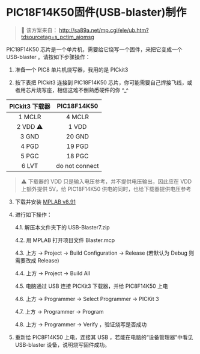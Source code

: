 # PIC18F14K50固件(USB-blaster)制作

> :pushpin: 该方案来自： http://sa89a.net/mp.cgi/ele/ub.htm?tdsourcetag=s_pctim_aiomsg


PIC18F14K50 芯片是一个单片机，需要给它烧写一个固件，来把它变成一个 USB-blaster 。请按如下步骤操作：


1. 准备一个 PIC8 单片机烧写器，我用的是 PICkit3


2. 按下表把 PICkit3 连接到 PIC18F14K50 芯片，你可能需要自己焊接飞线，或者用芯片烧写座，相信这难不倒熟悉硬件的你 ^_^


| PICkit3 下载器  |  PIC18F14K50   |
| :-------------: | :------------: |
|     1 MCLR      |    4  MCLR     |
| 2 VDD :warning: |     1  VDD     |
|      3 GND      |     20 GND     |
|      4 PGD      |     19 PGD     |
|      5 PGC      |     18 PGC     |
|      6 LVT      | do not connect |

> :warning: 下载器的 VDD 只是输入电压参考，并不提供电压输出，因此应在 VDD 上额外提供 5V，给 PIC18F14K50 供电的同时，也给下载器提供电压参考


3. 下载并安装 [MPLAB v8.91](https://www.microchip.com/en-us/development-tools-tools-and-software/mplab-ecosystem-downloads-archive)


4. 进行如下操作：

    4.1. 解压本文件夹下的 USB-Blaster7.zip

    4.2. 用 MPLAB 打开项目文件 Blaster.mcp

    4.3. 上方 -> Project -> Build Configuration -> Release  (若默认为 Debug 则需要改成 Release)

    4.4. 上方 -> Project -> Build All

    4.5. 电脑通过 USB 连接 PICKit3 下载器，并给 PIC8F14K50 上电

    4.6. 上方 -> Programmer -> Select Programmer -> PICKit 3 

    4.7. 上方 -> Programmer -> Program

    4.8. 上方 -> Programmer -> Verify ，验证烧写是否成功


5. 重新给 PIC8F14K50 上电，连接其 USB ，若能在电脑的“设备管理器”中看见 USB-blaster 设备，说明烧写固件成功。
